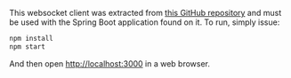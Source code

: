 This websocket client was extracted from [this GitHub repository](https://github.com/spring-guides/gs-messaging-stomp-websocket/tree/master/complete)
and must be used with the Spring Boot application found on it. To run, simply issue:

```bash
npm install
npm start
```

And then open [http://localhost:3000](http://localhost:3000) in a web browser.